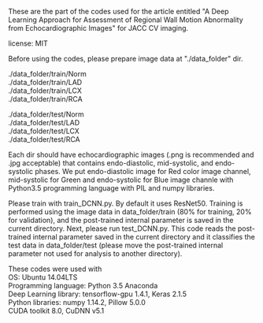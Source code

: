 These are the part of the codes used for the article entitled "A Deep Learning
Approach for Assessment of Regional Wall Motion Abnormality from
Echocardiographic Images" for JACC CV imaging.  
  
license: MIT  
  
Before using the codes, please prepare image data at "./data_folder" dir.
  
./data_folder/train/Norm  
./data_folder/train/LAD  
./data_folder/train/LCX  
./data_folder/train/RCA  
  
./data_folder/test/Norm  
./data_folder/test/LAD  
./data_folder/test/LCX  
./data_folder/test/RCA  
  
Each dir should have echocardiographic images (.png is recommended and .jpg
acceptable) that contains endo-diastolic, mid-systolic, and endo-systolic phases. We put endo-diastolic image for Red color image channel, mid-systolic for Green and endo-systolic for Blue image channle with Python3.5 programming language with PIL and
numpy libraries.  
  
Please train with train_DCNN.py. By default it uses ResNet50. Training is performed using the image data in data_folder/train (80% for training, 20% for validation), and the post-trained internal parameter is saved in the current directory. Next, please run test_DCNN.py. This code reads the post-trained internal parameter saved in the current directory and it classifies the test data in data_folder/test (please move the post-trained internal parameter not used for analysis to another directory).  
  
These codes were used with  
   OS: Ubuntu 14.04LTS  
   Programming language: Python 3.5 Anaconda  
   Deep Learning library: tensorflow-gpu 1.4.1, Keras 2.1.5  
   Python libraries: numpy 1.14.2, Pillow 5.0.0  
   CUDA toolkit 8.0, CuDNN v5.1
